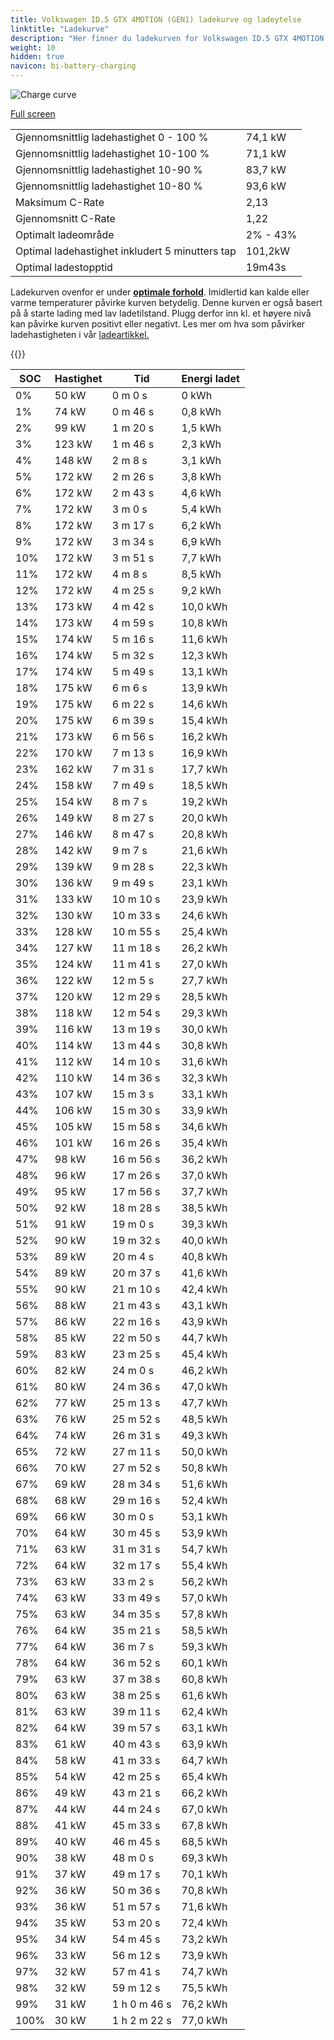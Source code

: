 ```yaml
---
title: Volkswagen ID.5 GTX 4MOTION (GEN1) ladekurve og ladeytelse
linktitle: "Ladekurve"
description: "Her finner du ladekurven for Volkswagen ID.5 GTX 4MOTION (GEN1)."
weight: 10
hidden: true
navicon: bi-battery-charging
---
```

<!-- markdownlint-disable MD033 -->
<img src="../chargingcurve.svg" alt="Charge curve" class="img-fluid">

[Full screen](../chargingcurve.svg)


<table class="table table-striped">
<tbody>
<tr>
<td>Gjennomsnittlig ladehastighet 0 - 100 %</td><td>74,1 kW</td>
</tr>
<tr>
<td>Gjennomsnittlig ladehastighet 10-100 %</td><td>71,1 kW</td>
</tr>
<tr>
<td>Gjennomsnittlig ladehastighet 10-90 %</td><td>83,7 kW</td>
</tr>
<tr>
<td>Gjennomsnittlig ladehastighet 10-80 %</td><td>93,6 kW</td>
</tr>
<tr>
<td>Maksimum C-Rate</td><td>2,13</td>
</tr>
<tr>
<td>Gjennomsnitt C-Rate</td><td>1,22</td>
</tr>
<tr>
<td>Optimalt ladeområde</td><td>2% - 43%</td>
</tr>
<tr>
<td>Optimal ladehastighet inkludert 5 minutters tap</td><td>101,2kW</td>
</tr>
<tr>
<td>Optimal ladestopptid</td><td>19m43s</td>
</tr>
</tbody>
</table>


Ladekurven ovenfor er under **[optimale forhold](../../../../../technology/battery/charging/#temperatur)**. Imidlertid kan kalde eller varme temperaturer påvirke kurven betydelig. Denne kurven er også basert på å starte lading med lav ladetilstand. Plugg derfor inn kl. et høyere nivå kan påvirke kurven positivt eller negativt. Les mer om hva som påvirker ladehastigheten i vår [ladeartikkel.](../../../../../technology/battery/charging/)


{{<evkxdisplayaddarticle />}}
<table class="table table-striped">
<thead>
<tr><th>SOC</th><th>Hastighet</th><th>Tid</th><th>Energi ladet</th></tr>
</thead>
<tbody>
<tr>
<td>0%</td><td>50 kW</td><td> 0 m 0 s </td><td>0 kWh </td>
</tr>
<tr>
<td>1%</td><td>74 kW</td><td> 0 m 46 s </td><td>0,8 kWh </td>
</tr>
<tr>
<td>2%</td><td>99 kW</td><td> 1 m 20 s </td><td>1,5 kWh </td>
</tr>
<tr>
<td>3%</td><td>123 kW</td><td> 1 m 46 s </td><td>2,3 kWh </td>
</tr>
<tr>
<td>4%</td><td>148 kW</td><td> 2 m 8 s </td><td>3,1 kWh </td>
</tr>
<tr>
<td>5%</td><td>172 kW</td><td> 2 m 26 s </td><td>3,8 kWh </td>
</tr>
<tr>
<td>6%</td><td>172 kW</td><td> 2 m 43 s </td><td>4,6 kWh </td>
</tr>
<tr>
<td>7%</td><td>172 kW</td><td> 3 m 0 s </td><td>5,4 kWh </td>
</tr>
<tr>
<td>8%</td><td>172 kW</td><td> 3 m 17 s </td><td>6,2 kWh </td>
</tr>
<tr>
<td>9%</td><td>172 kW</td><td> 3 m 34 s </td><td>6,9 kWh </td>
</tr>
<tr>
<td>10%</td><td>172 kW</td><td> 3 m 51 s </td><td>7,7 kWh </td>
</tr>
<tr>
<td>11%</td><td>172 kW</td><td> 4 m 8 s </td><td>8,5 kWh </td>
</tr>
<tr>
<td>12%</td><td>172 kW</td><td> 4 m 25 s </td><td>9,2 kWh </td>
</tr>
<tr>
<td>13%</td><td>173 kW</td><td> 4 m 42 s </td><td>10,0 kWh </td>
</tr>
<tr>
<td>14%</td><td>173 kW</td><td> 4 m 59 s </td><td>10,8 kWh </td>
</tr>
<tr>
<td>15%</td><td>174 kW</td><td> 5 m 16 s </td><td>11,6 kWh </td>
</tr>
<tr>
<td>16%</td><td>174 kW</td><td> 5 m 32 s </td><td>12,3 kWh </td>
</tr>
<tr>
<td>17%</td><td>174 kW</td><td> 5 m 49 s </td><td>13,1 kWh </td>
</tr>
<tr>
<td>18%</td><td>175 kW</td><td> 6 m 6 s </td><td>13,9 kWh </td>
</tr>
<tr>
<td>19%</td><td>175 kW</td><td> 6 m 22 s </td><td>14,6 kWh </td>
</tr>
<tr>
<td>20%</td><td>175 kW</td><td> 6 m 39 s </td><td>15,4 kWh </td>
</tr>
<tr>
<td>21%</td><td>173 kW</td><td> 6 m 56 s </td><td>16,2 kWh </td>
</tr>
<tr>
<td>22%</td><td>170 kW</td><td> 7 m 13 s </td><td>16,9 kWh </td>
</tr>
<tr>
<td>23%</td><td>162 kW</td><td> 7 m 31 s </td><td>17,7 kWh </td>
</tr>
<tr>
<td>24%</td><td>158 kW</td><td> 7 m 49 s </td><td>18,5 kWh </td>
</tr>
<tr>
<td>25%</td><td>154 kW</td><td> 8 m 7 s </td><td>19,2 kWh </td>
</tr>
<tr>
<td>26%</td><td>149 kW</td><td> 8 m 27 s </td><td>20,0 kWh </td>
</tr>
<tr>
<td>27%</td><td>146 kW</td><td> 8 m 47 s </td><td>20,8 kWh </td>
</tr>
<tr>
<td>28%</td><td>142 kW</td><td> 9 m 7 s </td><td>21,6 kWh </td>
</tr>
<tr>
<td>29%</td><td>139 kW</td><td> 9 m 28 s </td><td>22,3 kWh </td>
</tr>
<tr>
<td>30%</td><td>136 kW</td><td> 9 m 49 s </td><td>23,1 kWh </td>
</tr>
<tr>
<td>31%</td><td>133 kW</td><td> 10 m 10 s </td><td>23,9 kWh </td>
</tr>
<tr>
<td>32%</td><td>130 kW</td><td> 10 m 33 s </td><td>24,6 kWh </td>
</tr>
<tr>
<td>33%</td><td>128 kW</td><td> 10 m 55 s </td><td>25,4 kWh </td>
</tr>
<tr>
<td>34%</td><td>127 kW</td><td> 11 m 18 s </td><td>26,2 kWh </td>
</tr>
<tr>
<td>35%</td><td>124 kW</td><td> 11 m 41 s </td><td>27,0 kWh </td>
</tr>
<tr>
<td>36%</td><td>122 kW</td><td> 12 m 5 s </td><td>27,7 kWh </td>
</tr>
<tr>
<td>37%</td><td>120 kW</td><td> 12 m 29 s </td><td>28,5 kWh </td>
</tr>
<tr>
<td>38%</td><td>118 kW</td><td> 12 m 54 s </td><td>29,3 kWh </td>
</tr>
<tr>
<td>39%</td><td>116 kW</td><td> 13 m 19 s </td><td>30,0 kWh </td>
</tr>
<tr>
<td>40%</td><td>114 kW</td><td> 13 m 44 s </td><td>30,8 kWh </td>
</tr>
<tr>
<td>41%</td><td>112 kW</td><td> 14 m 10 s </td><td>31,6 kWh </td>
</tr>
<tr>
<td>42%</td><td>110 kW</td><td> 14 m 36 s </td><td>32,3 kWh </td>
</tr>
<tr>
<td>43%</td><td>107 kW</td><td> 15 m 3 s </td><td>33,1 kWh </td>
</tr>
<tr>
<td>44%</td><td>106 kW</td><td> 15 m 30 s </td><td>33,9 kWh </td>
</tr>
<tr>
<td>45%</td><td>105 kW</td><td> 15 m 58 s </td><td>34,6 kWh </td>
</tr>
<tr>
<td>46%</td><td>101 kW</td><td> 16 m 26 s </td><td>35,4 kWh </td>
</tr>
<tr>
<td>47%</td><td>98 kW</td><td> 16 m 56 s </td><td>36,2 kWh </td>
</tr>
<tr>
<td>48%</td><td>96 kW</td><td> 17 m 26 s </td><td>37,0 kWh </td>
</tr>
<tr>
<td>49%</td><td>95 kW</td><td> 17 m 56 s </td><td>37,7 kWh </td>
</tr>
<tr>
<td>50%</td><td>92 kW</td><td> 18 m 28 s </td><td>38,5 kWh </td>
</tr>
<tr>
<td>51%</td><td>91 kW</td><td> 19 m 0 s </td><td>39,3 kWh </td>
</tr>
<tr>
<td>52%</td><td>90 kW</td><td> 19 m 32 s </td><td>40,0 kWh </td>
</tr>
<tr>
<td>53%</td><td>89 kW</td><td> 20 m 4 s </td><td>40,8 kWh </td>
</tr>
<tr>
<td>54%</td><td>89 kW</td><td> 20 m 37 s </td><td>41,6 kWh </td>
</tr>
<tr>
<td>55%</td><td>90 kW</td><td> 21 m 10 s </td><td>42,4 kWh </td>
</tr>
<tr>
<td>56%</td><td>88 kW</td><td> 21 m 43 s </td><td>43,1 kWh </td>
</tr>
<tr>
<td>57%</td><td>86 kW</td><td> 22 m 16 s </td><td>43,9 kWh </td>
</tr>
<tr>
<td>58%</td><td>85 kW</td><td> 22 m 50 s </td><td>44,7 kWh </td>
</tr>
<tr>
<td>59%</td><td>83 kW</td><td> 23 m 25 s </td><td>45,4 kWh </td>
</tr>
<tr>
<td>60%</td><td>82 kW</td><td> 24 m 0 s </td><td>46,2 kWh </td>
</tr>
<tr>
<td>61%</td><td>80 kW</td><td> 24 m 36 s </td><td>47,0 kWh </td>
</tr>
<tr>
<td>62%</td><td>77 kW</td><td> 25 m 13 s </td><td>47,7 kWh </td>
</tr>
<tr>
<td>63%</td><td>76 kW</td><td> 25 m 52 s </td><td>48,5 kWh </td>
</tr>
<tr>
<td>64%</td><td>74 kW</td><td> 26 m 31 s </td><td>49,3 kWh </td>
</tr>
<tr>
<td>65%</td><td>72 kW</td><td> 27 m 11 s </td><td>50,0 kWh </td>
</tr>
<tr>
<td>66%</td><td>70 kW</td><td> 27 m 52 s </td><td>50,8 kWh </td>
</tr>
<tr>
<td>67%</td><td>69 kW</td><td> 28 m 34 s </td><td>51,6 kWh </td>
</tr>
<tr>
<td>68%</td><td>68 kW</td><td> 29 m 16 s </td><td>52,4 kWh </td>
</tr>
<tr>
<td>69%</td><td>66 kW</td><td> 30 m 0 s </td><td>53,1 kWh </td>
</tr>
<tr>
<td>70%</td><td>64 kW</td><td> 30 m 45 s </td><td>53,9 kWh </td>
</tr>
<tr>
<td>71%</td><td>63 kW</td><td> 31 m 31 s </td><td>54,7 kWh </td>
</tr>
<tr>
<td>72%</td><td>64 kW</td><td> 32 m 17 s </td><td>55,4 kWh </td>
</tr>
<tr>
<td>73%</td><td>63 kW</td><td> 33 m 2 s </td><td>56,2 kWh </td>
</tr>
<tr>
<td>74%</td><td>63 kW</td><td> 33 m 49 s </td><td>57,0 kWh </td>
</tr>
<tr>
<td>75%</td><td>63 kW</td><td> 34 m 35 s </td><td>57,8 kWh </td>
</tr>
<tr>
<td>76%</td><td>64 kW</td><td> 35 m 21 s </td><td>58,5 kWh </td>
</tr>
<tr>
<td>77%</td><td>64 kW</td><td> 36 m 7 s </td><td>59,3 kWh </td>
</tr>
<tr>
<td>78%</td><td>64 kW</td><td> 36 m 52 s </td><td>60,1 kWh </td>
</tr>
<tr>
<td>79%</td><td>63 kW</td><td> 37 m 38 s </td><td>60,8 kWh </td>
</tr>
<tr>
<td>80%</td><td>63 kW</td><td> 38 m 25 s </td><td>61,6 kWh </td>
</tr>
<tr>
<td>81%</td><td>63 kW</td><td> 39 m 11 s </td><td>62,4 kWh </td>
</tr>
<tr>
<td>82%</td><td>64 kW</td><td> 39 m 57 s </td><td>63,1 kWh </td>
</tr>
<tr>
<td>83%</td><td>61 kW</td><td> 40 m 43 s </td><td>63,9 kWh </td>
</tr>
<tr>
<td>84%</td><td>58 kW</td><td> 41 m 33 s </td><td>64,7 kWh </td>
</tr>
<tr>
<td>85%</td><td>54 kW</td><td> 42 m 25 s </td><td>65,4 kWh </td>
</tr>
<tr>
<td>86%</td><td>49 kW</td><td> 43 m 21 s </td><td>66,2 kWh </td>
</tr>
<tr>
<td>87%</td><td>44 kW</td><td> 44 m 24 s </td><td>67,0 kWh </td>
</tr>
<tr>
<td>88%</td><td>41 kW</td><td> 45 m 33 s </td><td>67,8 kWh </td>
</tr>
<tr>
<td>89%</td><td>40 kW</td><td> 46 m 45 s </td><td>68,5 kWh </td>
</tr>
<tr>
<td>90%</td><td>38 kW</td><td> 48 m 0 s </td><td>69,3 kWh </td>
</tr>
<tr>
<td>91%</td><td>37 kW</td><td> 49 m 17 s </td><td>70,1 kWh </td>
</tr>
<tr>
<td>92%</td><td>36 kW</td><td> 50 m 36 s </td><td>70,8 kWh </td>
</tr>
<tr>
<td>93%</td><td>36 kW</td><td> 51 m 57 s </td><td>71,6 kWh </td>
</tr>
<tr>
<td>94%</td><td>35 kW</td><td> 53 m 20 s </td><td>72,4 kWh </td>
</tr>
<tr>
<td>95%</td><td>34 kW</td><td> 54 m 45 s </td><td>73,2 kWh </td>
</tr>
<tr>
<td>96%</td><td>33 kW</td><td> 56 m 12 s </td><td>73,9 kWh </td>
</tr>
<tr>
<td>97%</td><td>32 kW</td><td> 57 m 41 s </td><td>74,7 kWh </td>
</tr>
<tr>
<td>98%</td><td>32 kW</td><td> 59 m 12 s </td><td>75,5 kWh </td>
</tr>
<tr>
<td>99%</td><td>31 kW</td><td>1 h 0 m 46 s </td><td>76,2 kWh </td>
</tr>
<tr>
<td>100%</td><td>30 kW</td><td>1 h 2 m 22 s </td><td>77,0 kWh </td>
</tr>
</tbody>
</table>

